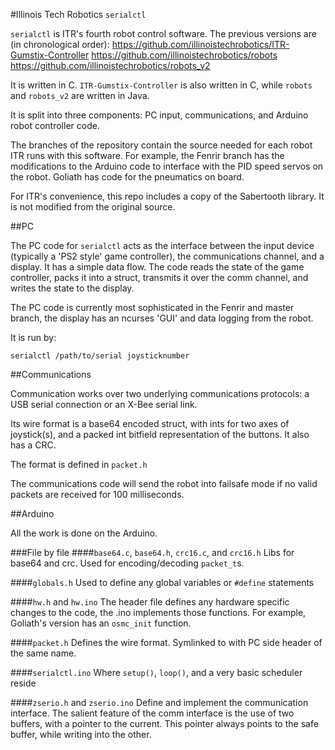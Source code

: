#Illinois Tech Robotics `serialctl`

`serialctl` is ITR's fourth robot control software. The previous versions are (in chronological order): https://github.com/illinoistechrobotics/ITR-Gumstix-Controller https://github.com/illinoistechrobotics/robots https://github.com/illinoistechrobotics/robots_v2 

It is written in C. `ITR-Gumstix-Controller` is also written in C, while `robots` and `robots_v2` are written in Java.

It is split into three components: PC input, communications, and Arduino robot controller code.

The branches of the repository contain the source needed for each robot ITR runs with this software. For example, the Fenrir branch has the modifications to the Arduino code to interface with the PID speed servos on the robot. Goliath has code for the pneumatics on board.

For ITR's convenience, this repo includes a copy of the Sabertooth library. It is not modified from the original source. 

##PC

The PC code for `serialctl` acts as the interface between the input device (typically a 'PS2 style' game controller), the communications channel, and a display. It has a simple data flow. The code reads the state of the game controller, packs it into a struct, transmits it over the comm channel, and writes the state to the display.

The PC code is currently most sophisticated in the Fenrir and master branch, the display has an ncurses 'GUI' and data logging from the robot.

It is run by: 

`serialctl /path/to/serial joysticknumber` 

##Communications

Communication works over two underlying communications protocols: a USB serial connection or an X-Bee serial link.

Its wire format is a base64 encoded struct, with ints for two axes of joystick(s), and a packed int bitfield representation of the buttons. It also has a CRC.

The format is defined in `packet.h`

The communications code will send the robot into failsafe mode if no valid packets are received for 100 milliseconds.

##Arduino

All the work is done on the Arduino. 

###File by file
####`base64.c`, `base64.h`, `crc16.c`, and `crc16.h`
Libs for base64 and crc. Used for encoding/decoding `packet_t`s.

####`globals.h`
Used to define any global variables or `#define` statements

####`hw.h` and `hw.ino`
The header file defines any hardware specific changes to the code, the .ino implements those functions. For example, Goliath's version has an `osmc_init` function.

####`packet.h`
Defines the wire format. Symlinked to with PC side header of the same name.

####`serialctl.ino`
Where `setup()`, `loop()`, and a very basic scheduler reside

####`zserio.h` and `zserio.ino`
Define and implement the communication interface. The salient feature of the comm interface is the use of two buffers, with a pointer to the current. This pointer always points to the safe buffer, while writing into the other.
